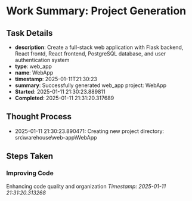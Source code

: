 # Work Summary: Project Generation

## Task Details
- **description**: Create a full-stack web application with Flask backend, React frontd, React frontend, PostgreSQL database, and user authentication system
- **type**: web_app
- **name**: WebApp
- **timestamp**: 2025-01-11T21:30:23
- **summary**: Successfully generated web_app project: WebApp
- **Started**: 2025-01-11 21:30:23.889811
- **Completed**: 2025-01-11 21:31:20.317689

## Thought Process
- 2025-01-11 21:30:23.890471: Creating new project directory: src\warehouse\web-app\WebApp

## Steps Taken
### Improving Code
Enhancing code quality and organization
*Timestamp: 2025-01-11 21:31:20.313268*

